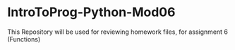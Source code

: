 # IntroToProg-Python-Mod06
This Repository will be used for reviewing homework files, for assignment 6 (Functions)
